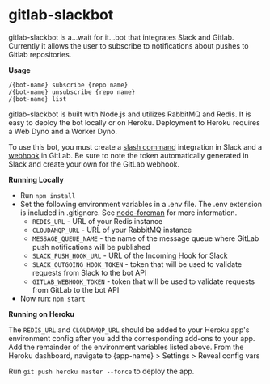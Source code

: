 # gitlab-slackbot

gitlab-slackbot is a...wait for it...bot that integrates Slack and Gitlab.  Currently it allows the user to subscribe to notifications about pushes to Gitlab repositories.

**Usage**
```
/{bot-name} subscribe {repo name}
/{bot-name} unsubscribe {repo name}
/{bot-name} list
```

gitlab-slackbot is built with Node.js and utilizes RabbitMQ and Redis.  It is easy to deploy the bot locally or on Heroku.  Deployment to Heroku requires a Web Dyno and a Worker Dyno.

To use this bot, you must create a [slash command](https://api.slack.com/slash-commands) integration in Slack and a [webhook](https://gitlab.com/help/web_hooks/web_hooks) in GitLab.  Be sure to note the token automatically generated in Slack and create your own for the GitLab webhook.

**Running Locally**

* Run ```npm install```
* Set the following environment variables in a .env file. The .env extension is included in .gitignore.  See [node-foreman](https://github.com/strongloop/node-foreman) for more information.
    * `REDIS_URL` - URL of your Redis instance
    * `CLOUDAMQP_URL` - URL of your RabbitMQ instance
    * `MESSAGE_QUEUE_NAME` - the name of the message queue where GitLab push notifications will be published
    * `SLACK_PUSH_HOOK_URL` - URL of the Incoming Hook for Slack
    * `SLACK_OUTGOING_HOOK_TOKEN` - token that will be used to validate requests from Slack to the bot API
    * `GITLAB_WEBHOOK_TOKEN` - token that will be used to validate requests from GitLab to the bot API
* Now run:
```npm start```

**Running on Heroku**

The `REDIS_URL` and `CLOUDAMQP_URL` should be added to your Heroku app's environment config after you add the corresponding add-ons to your app.  Add the remainder of the environment variables listed above. From the Heroku dashboard, navigate to {app-name} > Settings > Reveal config vars

Run ```git push heroku master --force``` to deploy the app.

